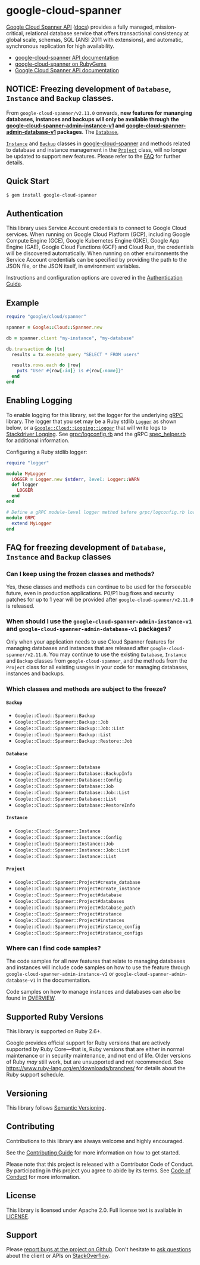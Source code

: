 # google-cloud-spanner

[Google Cloud Spanner API](https://cloud.google.com/spanner/) ([docs](https://cloud.google.com/spanner/docs)) provides a fully managed, mission-critical, relational database service that offers transactional consistency at global scale, schemas, SQL (ANSI 2011 with extensions), and automatic, synchronous replication for high availability.

- [google-cloud-spanner API
  documentation](https://googleapis.dev/ruby/google-cloud-spanner/latest)
- [google-cloud-spanner on
  RubyGems](https://rubygems.org/gems/google-cloud-spanner)
- [Google Cloud Spanner API
  documentation](https://cloud.google.com/spanner/docs)

## NOTICE: Freezing development of `Database`, `Instance` and `Backup` classes.

From `google-cloud-spanner/v2.11.0` onwards, **new features for mananging
databases, instances and backups will only be available through the
[google-cloud-spanner-admin-instance-v1](https://github.com/googleapis/google-cloud-ruby/tree/master/google-cloud-spanner-admin-instance-v1)
and
[google-cloud-spanner-admin-database-v1](https://github.com/googleapis/google-cloud-ruby/tree/master/google-cloud-spanner-admin-database-v1)
packages**. The
[`Database`](https://github.com/googleapis/ruby-spanner/blob/main/google-cloud-spanner/lib/google/cloud/spanner/database.rb),

[`Instance`](https://github.com/googleapis/ruby-spanner/blob/main/google-cloud-spanner/lib/google/cloud/spanner/instance.rb) and
[`Backup`](https://github.com/googleapis/ruby-spanner/blob/main/google-cloud-spanner/lib/google/cloud/spanner/backup.rb)
classes in
[google-cloud-spanner](https://github.com/googleapis/ruby-spanner/tree/main/google-cloud-spanner)
and methods related to database and instance management in the
[`Project`](https://github.com/googleapis/ruby-spanner/blob/main/google-cloud-spanner/lib/google/cloud/spanner/project.rb)
class,
will no longer be updated to support new features. Please refer to the [FAQ](#faq-for-freezing-development-of-database-and-instance-classes)
for further details.

## Quick Start

```sh
$ gem install google-cloud-spanner
```

## Authentication

This library uses Service Account credentials to connect to Google Cloud services. When running on Google Cloud Platform (GCP), including Google Compute Engine (GCE), Google Kubernetes Engine (GKE), Google App Engine (GAE), Google Cloud Functions (GCF) and Cloud Run, the credentials will be discovered automatically. When running on other environments the Service Account credentials can be specified by providing the path to the JSON file, or the JSON itself, in environment variables.

Instructions and configuration options are covered in the [Authentication Guide](https://googleapis.dev/ruby/google-cloud-spanner/latest/file.AUTHENTICATION.html).

## Example

```ruby
require "google/cloud/spanner"

spanner = Google::Cloud::Spanner.new

db = spanner.client "my-instance", "my-database"

db.transaction do |tx|
  results = tx.execute_query "SELECT * FROM users"

  results.rows.each do |row|
    puts "User #{row[:id]} is #{row[:name]}"
  end
end
```

## Enabling Logging

To enable logging for this library, set the logger for the underlying [gRPC](https://github.com/grpc/grpc/tree/master/src/ruby) library. The logger that you set may be a Ruby stdlib [`Logger`](https://ruby-doc.org/stdlib/libdoc/logger/rdoc/Logger.html) as shown below, or a [`Google::Cloud::Logging::Logger`](https://googleapis.dev/ruby/google-cloud-logging/latest) that will write logs to [Stackdriver Logging](https://cloud.google.com/logging/). See [grpc/logconfig.rb](https://github.com/grpc/grpc/blob/master/src/ruby/lib/grpc/logconfig.rb) and the gRPC [spec_helper.rb](https://github.com/grpc/grpc/blob/master/src/ruby/spec/spec_helper.rb) for additional information.

Configuring a Ruby stdlib logger:

```ruby
require "logger"

module MyLogger
  LOGGER = Logger.new $stderr, level: Logger::WARN
  def logger
    LOGGER
  end
end

# Define a gRPC module-level logger method before grpc/logconfig.rb loads.
module GRPC
  extend MyLogger
end
```

## FAQ for freezing development of `Database`, `Instance` and `Backup` classes

### Can I keep using the frozen classes and methods?

Yes, these classes and methods can continue to be used for the forseeable
future, even in production applications. P0/P1 bug fixes and security patches
for up to 1 year will be provided after `google-cloud-spanner/v2.11.0` is released.

### When should I use the `google-cloud-spanner-admin-instance-v1` and `google-cloud-spanner-admin-database-v1` packages?

Only when your application needs to use Cloud Spanner features for managing
databases and instances that are released after `google-cloud-spanner/v2.11.0`.
You may continue to use the existing `Database`, `Instance` and `Backup` classes
from `google-cloud-spanner`, and the methods from the `Project` class for all
existing usages in your code for managing databases, instances and backups.

### Which classes and methods are subject to the freeze?

#### `Backup`
* `Google::Cloud::Spanner::Backup`
* `Google::Cloud::Spanner::Backup::Job`
* `Google::Cloud::Spanner::Backup::Job::List`
* `Google::Cloud::Spanner::Backup::List`
* `Google::Cloud::Spanner::Backup::Restore::Job`

#### `Database`
* `Google::Cloud::Spanner::Database`
* `Google::Cloud::Spanner::Database::BackupInfo`
* `Google::Cloud::Spanner::Database::Config`
* `Google::Cloud::Spanner::Database::Job`
* `Google::Cloud::Spanner::Database::Job::List`
* `Google::Cloud::Spanner::Database::List`
* `Google::Cloud::Spanner::Database::RestoreInfo`

#### `Instance`
* `Google::Cloud::Spanner::Instance`
* `Google::Cloud::Spanner::Instance::Config`
* `Google::Cloud::Spanner::Instance::Job`
* `Google::Cloud::Spanner::Instance::Job::List`
* `Google::Cloud::Spanner::Instance::List`

#### `Project`
* `Google::Cloud::Spanner::Project#create_database`
* `Google::Cloud::Spanner::Project#create_instance`
* `Google::Cloud::Spanner::Project#database`
* `Google::Cloud::Spanner::Project#databases`
* `Google::Cloud::Spanner::Project#database_path`
* `Google::Cloud::Spanner::Project#instance`
* `Google::Cloud::Spanner::Project#instances`
* `Google::Cloud::Spanner::Project#instance_config`
* `Google::Cloud::Spanner::Project#instance_configs`

### Where can I find code samples?
The code samples for all new features that relate to managing databases and
instances will include code samples on how to use the feature through
`google-cloud-spanner-admin-instance-v1` or
`google-cloud-spanner-admin-database-v1` in the documentation.

Code samples on how to manage instances and databases can also be found in
[OVERVIEW](https://github.com/googleapis/ruby-spanner/blob/main/google-cloud-spanner/OVERVIEW.md).

## Supported Ruby Versions

This library is supported on Ruby 2.6+.

Google provides official support for Ruby versions that are actively supported
by Ruby Core—that is, Ruby versions that are either in normal maintenance or
in security maintenance, and not end of life. Older versions of Ruby _may_
still work, but are unsupported and not recommended. See
https://www.ruby-lang.org/en/downloads/branches/ for details about the Ruby
support schedule.

## Versioning

This library follows [Semantic Versioning](http://semver.org/).

## Contributing

Contributions to this library are always welcome and highly encouraged.

See the [Contributing
Guide](https://googleapis.dev/ruby/google-cloud-spanner/latest/file.CONTRIBUTING.html)
for more information on how to get started.

Please note that this project is released with a Contributor Code of Conduct. By
participating in this project you agree to abide by its terms. See [Code of
Conduct](https://googleapis.dev/ruby/google-cloud-spanner/latest/file.CODE_OF_CONDUCT.html)
for more information.

## License

This library is licensed under Apache 2.0. Full license text is available in
[LICENSE](https://googleapis.dev/ruby/google-cloud-spanner/latest/file.LICENSE.html).

## Support

Please [report bugs at the project on
Github](https://github.com/googleapis/ruby-spanner/issues). Don't
hesitate to [ask
questions](http://stackoverflow.com/questions/tagged/google-cloud-ruby) about
the client or APIs on [StackOverflow](http://stackoverflow.com).
